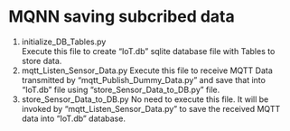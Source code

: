 # MQNN saving subcribed data
1. initialize_DB_Tables.py  
Execute this file to create “IoT.db” sqlite database file with Tables to store data.
2. mqtt_Listen_Sensor_Data.py 
Execute this file to receive MQTT Data transmitted by “mqtt_Publish_Dummy_Data.py” 
and save that into “IoT.db” file using “store_Sensor_Data_to_DB.py” file.
3. store_Sensor_Data_to_DB.py 
No need to execute this file. It will be invoked 
by “mqtt_Listen_Sensor_Data.py” to save the received MQTT data into “IoT.db” database.
